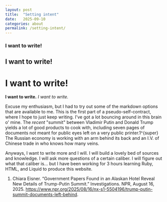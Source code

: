 ```yaml
---
layout: post
title:  "Setting intent"
date:   2025-09-10
categories: about
permalink: /setting-intent/
---
```

### I want to write!
## I want to write!
# I want to write!
**I want to write.**
*I want to write.*

Excuse my enthusiasm, but I had to try out some of the markdown options that are available to me.  This is the first part of a pseudo-self-contract, where I hope to just keep writing.  I've got a lot bouncing around in this brain o' mine.  The *recent* "summit" between Vladimir Putin and Donald Trump yields a lot of good products to cook with, including seven pages of documents not meant for public eyes left on a very public printer.1^{super}  The Russian economy is working with an arm behind its back and an I.V. of Chinese trade in who knows how many veins.  

Anyways, I want to write more and I will.  I will build a lovely bed of sources and knowledge.  I will ask more questions of a certain caliber.  I will figure out what that caliber is... but I have been working for 3 hours learning Ruby, HTML, and Liquid to produce this website.


1. Chiara Eisner. “Government Papers Found in an Alaskan Hotel Reveal New Details of Trump-Putin Summit.” Investigations. NPR, August 16, 2025. https://www.npr.org/2025/08/16/nx-s1-5504196/trump-putin-summit-documents-left-behind.

